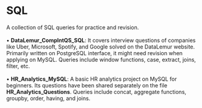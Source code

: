 # SQL
A collection of SQL queries for practice and revision.</br>
</br> • **DataLemur_CompIntQS_SQL**: ​It covers interview questions of companies like Uber, Microsoft, Spotify, and Google solved on the DataLemur website. Primarily written on PostgreSQL interface, it might need revision when applying on MySQL. Queries include window functions, case, extract, joins, filter, etc. </br>
</br> • **HR_Analytics_MySQL**: A basic HR analytics project on MySQL for beginners. Its questions have been shared separately on the file **HR_Analytics_Questions**. Queries include concat, aggregate functions, groupby, order, having, and joins.</br>
